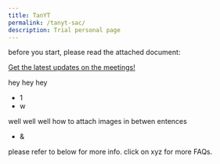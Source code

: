 ```yaml
---
title: TanYT
permalink: /tanyt-sac/
description: Trial personal page
---
```

before you start, please read the attached document:

[Get the latest updates on the meetings!](/files/schedule%20|%20ilac%20iaf%20meetings%202023.pdf)

hey hey hey 
* 1
* w

well well well
how to attach images in betwen entences
* &


please refer to below for more info. click on xyz for more FAQs.
